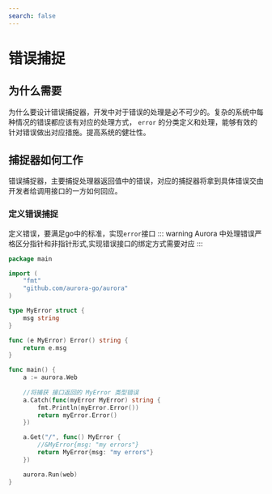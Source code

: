 ```yaml
---
search: false
---
```

# 错误捕捉
## 为什么需要
为什么要设计错误捕捉器，开发中对于错误的处理是必不可少的。复杂的系统中每种情况的错误都应该有对应的处理方式， `error` 的分类定义和处理，能够有效的针对错误做出对应措施。提高系统的健壮性。
## 捕捉器如何工作
错误捕捉器，主要捕捉处理器返回值中的错误，对应的捕捉器将拿到具体错误交由开发者给调用接口的一方如何回应。
### 定义错误捕捉
定义错误，要满足go中的标准，实现`error`接口
::: warning
Aurora 中处理错误严格区分指针和非指针形式,实现错误接口的绑定方式需要对应
:::
```go
package main

import (
	"fmt"
	"github.com/aurora-go/aurora"
)

type MyError struct {
	msg string
}

func (e MyError) Error() string {
	return e.msg
}

func main() {
	a := aurora.Web
    
    //将捕获 接口返回的 MyError 类型错误
	a.Catch(func(myError MyError) string {
		fmt.Println(myError.Error())
		return myError.Error()
	})

	a.Get("/", func() MyError {
		//&MyError{msg: "my errors"}
		return MyError{msg: "my errors"}
	})

	aurora.Run(web)
}
```
